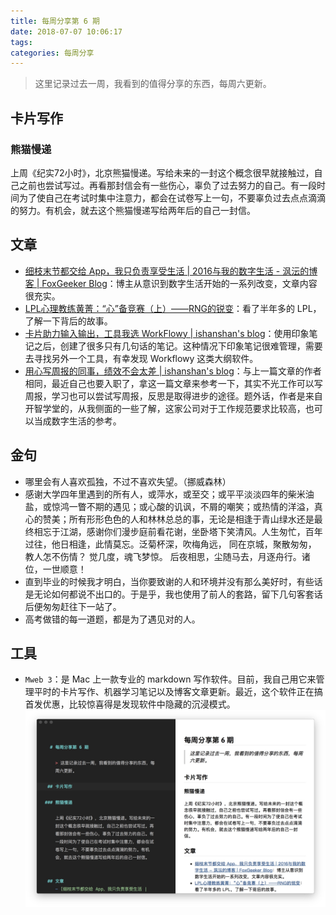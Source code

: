 ```yaml
---
title: 每周分享第 6 期
date: 2018-07-07 10:06:17
tags: 
categories: 每周分享
---
```


> 这里记录过去一周，我看到的值得分享的东西，每周六更新。

## 卡片写作

### 熊猫慢递

上周《纪实72小时》，北京熊猫慢递。写给未来的一封这个概念很早就接触过，自己之前也尝试写过。再看那封信会有一些伤心，辜负了过去努力的自己。有一段时间为了使自己在考试时集中注意力，都会在试卷写上一句，不要辜负过去点点滴滴的努力。有机会，就去这个熊猫慢递写给两年后的自己一封信。


## 文章
- [细枝末节都交给 App，我只负责享受生活 | 2016与我的数字生活 - 沨沄的博客 | FoxGeeker Blog](http://ifoxfactory.com/2017/01/17/2016-and-My-Digital-Life/)：博主从意识到数字生活开始的一系列改变，文章内容很充实。
- [LPL心理教练黄菁：“心”备竞赛（上）——RNG的锐变](https://zhuanlan.zhihu.com/p/38850313)：看了半年多的 LPL，了解一下背后的故事。
- [卡片助力输入输出，工具我选 WorkFlowy | ishanshan's blog](http://ishanshan.top/selfedu/HbOutputOwetoWorkFlowy.html)：使用印象笔记之后，创建了很多只有几句话的笔记。这种情况下印象笔记很难管理，需要去寻找另外一个工具，有幸发现 Workflowy 这类大纲软件。
- [用心写周报的同事，绩效不会太差 | ishanshan's blog](http://ishanshan.top/selfedu/TipsWeekly.html)：与上一篇文章的作者相同，最近自己也要入职了，拿这一篇文章来参考一下，其实不光工作可以写周报，学习也可以尝试写周报，反思是取得进步的途径。题外话，作者是来自开智学堂的，从我侧面的一些了解，这家公司对于工作规范要求比较高，也可以当成数字生活的参考。


## 金句
- 哪里会有人喜欢孤独，不过不喜欢失望。（挪威森林）
- 感谢大学四年里遇到的所有人，或萍水，或至交；或平平淡淡四年的柴米油盐，或惊鸿一瞥不期的遇见；或心酸的讥讽，不屑的嘲笑；或热情的洋溢，真心的赞美；所有形形色色的人和林林总总的事，无论是相逢于青山绿水还是最终相忘于江湖，感谢你们漫步庭前看花谢，坐卧塔下笑清风。人生匆忙，百年过往，他日相逢，此情莫忘。泛菊杯深，吹梅角远， 同在京城，聚散匆匆， 教人怎不伤情？ 觉几度，魂飞梦惊。 后夜相思，尘随马去，月逐舟行。诸位，一世顺意！
- 直到毕业的时候我才明白，当你要致谢的人和环境并没有那么美好时，有些话是无论如何都说不出口的。于是乎，我也使用了前人的套路，留下几句客套话后便匆匆赶往下一站了。
- 高考做错的每一道题，都是为了遇见对的人。

## 工具

- `Mweb 3`：是 Mac 上一款专业的 markdown 写作软件。目前，我自己用它来管理平时的卡片写作、机器学习笔记以及博客文章更新。最近，这个软件正在搞首发优惠，比较惊喜得是发现软件中隐藏的沉浸模式。
![Mweb3](/file/15307063751497.jpg)





